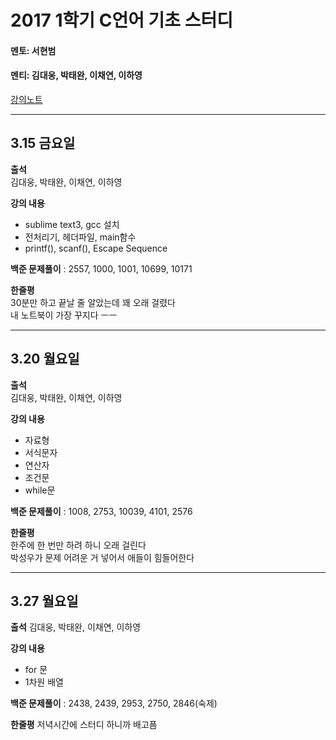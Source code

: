 # **2017 1학기 C언어 기초 스터디**

#### 멘토: 서현범

#### 멘티: 김대웅, 박태완, 이채연, 이하영

[강의노트](https://alchon.gitbooks.io/c_language/content/)

------------------------------------------
## 3.15 금요일  

**출석**  
 김대웅, 박태완, 이채연, 이하영

**강의 내용**  
  - sublime text3, gcc 설치
  - 전처리기, 헤더파일, main함수
  - printf(), scanf(), Escape Sequence

**백준 문제풀이** : 2557, 1000, 1001, 10699, 10171

**한줄평**  
30분만 하고 끝날 줄 알았는데 꽤 오래 걸렸다  
내 노트북이 가장 꾸지다 ㅡㅡ  

-----------------------------------------
## 3.20 월요일  

**출석**  
 김대웅, 박태완, 이채연, 이하영

**강의 내용**  
  - 자료형
  - 서식문자
  - 연산자
  - 조건문
  - while문

**백준 문제풀이** : 1008, 2753, 10039, 4101, 2576

**한줄평**  
한주에 한 번만 하려 하니 오래 걸린다  
박성우가 문제 어려운 거 넣어서 애들이 힘들어한다  

----------------------------------------------
## 3.27 월요일

**출석**
  김대웅, 박태완, 이채연, 이하영

**강의 내용**
  - for 문
  - 1차원 배열

**백준 문제풀이** : 2438, 2439, 2953, 2750, 2846(숙제)

**한줄평**
저녁시간에 스터디 하니까 배고픔
